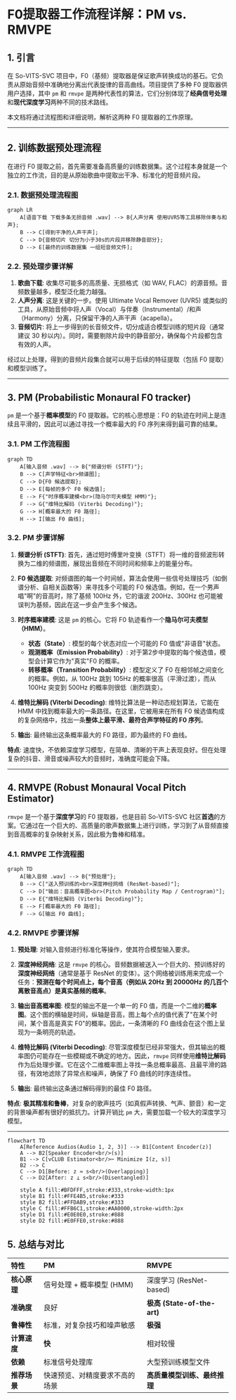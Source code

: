 # F0提取器工作流程详解：PM vs. RMVPE

## 1. 引言

在 So-VITS-SVC 项目中，F0（基频）提取器是保证歌声转换成功的基石。它负责从原始音频中准确地分离出代表旋律的音高曲线。项目提供了多种 F0 提取器供用户选择，其中 `pm` 和 `rmvpe` 是两种代表性的算法，它们分别体现了**经典信号处理**和**现代深度学习**两种不同的技术路线。

本文档将通过流程图和详细说明，解析这两种 F0 提取器的工作原理。

---

## 2. 训练数据预处理流程

在进行 F0 提取之前，首先需要准备高质量的训练数据集。这个过程本身就是一个独立的工作流，目的是从原始歌曲中提取出干净、标准化的短音频片段。

### 2.1. 数据预处理流程图

```mermaid
graph LR
    A[语音下载 下载多条无损音频 .wav] --> B{人声分离 使用UVR5等工具移除伴奏与和声};
    B --> C[得到干净的人声干声];
    C --> D{音频切片 切分为小于30s的片段并移除静音部分};
    D --> E[最终的训练数据集 一组短音频文件];
```

### 2.2. 预处理步骤详解

1.  **歌曲下载**: 收集尽可能多的高质量、无损格式（如 WAV, FLAC）的源音频。音频数量越多，模型泛化能力越强。
2.  **人声分离**: 这是关键的一步。使用 Ultimate Vocal Remover (UVR5) 或类似的工具，从原始音频中将人声（Vocal）与伴奏（Instrumental）/和声（Harmony）分离，只保留干净的人声干声（acapella）。
3.  **音频切片**: 将上一步得到的长音频文件，切分成适合模型训练的短片段（通常建议 30 秒以内）。同时，需要剔除片段中的静音部分，确保每个片段都包含有效的人声。

经过以上处理，得到的音频片段集合就可以用于后续的特征提取（包括 F0 提取）和模型训练了。

---

## 3. PM (Probabilistic Monaural F0 tracker)

`pm` 是一个基于**概率模型**的 F0 提取器。它的核心思想是：F0 的轨迹在时间上是连续且平滑的，因此可以通过寻找一个概率最大的 F0 序列来得到最可靠的结果。

### 3.1. PM 工作流程图

```mermaid
graph TD
    A[输入音频 .wav] --> B{"频谱分析 (STFT)"};
    B --> C[声学特征<br>频谱图];
    C --> D{F0 候选提取};
    D --> E[每帧的多个 F0 候选值];
    E --> F{"时序概率建模<br>(隐马尔可夫模型 HMM)"};
    F --> G{"维特比解码 (Viterbi Decoding)"};
    G --> H[概率最大的 F0 路径];
    H --> I[输出 F0 曲线];
```

### 3.2. PM 步骤详解

1.  **频谱分析 (STFT)**: 首先，通过短时傅里叶变换（STFT）将一维的音频波形转换为二维的频谱图，展现出音频在不同时间和频率上的能量分布。

2.  **F0 候选提取**: 对频谱图的每一个时间帧，算法会使用一些信号处理技巧（如倒谱分析、自相关函数等）来寻找多个可能的 F0 候选值。例如，在一个男声唱"啊"的音高时，除了基频 100Hz 外，它的谐波 200Hz、300Hz 也可能被误判为基频，因此在这一步会产生多个候选。

3.  **时序概率建模**: 这是 `pm` 的核心。它将 F0 轨迹看作一个**隐马尔可夫模型（HMM）**。
    *   **状态（State）**: 模型的每个状态对应一个可能的 F0 值或"非语音"状态。
    *   **观测概率（Emission Probability）**: 对于第2步中提取的每个候选值，模型会计算它作为"真实"F0 的概率。
    *   **转移概率（Transition Probability）**: 模型定义了 F0 在相邻帧之间变化的概率。例如，从 100Hz 跳到 105Hz 的概率很高（平滑过渡），而从 100Hz 突变到 500Hz 的概率则很低（剧烈跳变）。

4.  **维特比解码 (Viterbi Decoding)**: 维特比算法是一种动态规划算法，它能在 HMM 中找到概率最大的一条路径。在这里，它被用来在所有 F0 候选值构成的复杂网络中，找出一条**整体上最平滑、最符合声学特征的 F0 序列**。

5.  **输出**: 最终输出这条概率最大的 F0 路径，即为最终的 F0 曲线。

**特点**: 速度快，不依赖深度学习模型，在简单、清晰的干声上表现良好。但在处理复杂的抖音、滑音或噪声较大的音频时，准确度可能会下降。

---

## 4. RMVPE (Robust Monaural Vocal Pitch Estimator)

`rmvpe` 是一个基于**深度学习**的 F0 提取器，也是目前 So-VITS-SVC 社区**首选**的方案。它通过在一个巨大的、高质量的歌声数据集上进行训练，学习到了从音频直接到音高概率的复杂映射关系，因此极为鲁棒和精准。

### 4.1. RMVPE 工作流程图

```mermaid
graph TD
    A[输入音频 .wav] --> B{"预处理"};
    B --> C["送入预训练的<br>深度神经网络 (ResNet-based)"];
    C --> D["输出：音高概率图<br>(Pitch Probability Map / Centrogram)"];
    D --> E{"维特比解码 (Viterbi Decoding)"};
    E --> F[概率最大的 F0 路径];
    F --> G[输出 F0 曲线];
```

### 4.2. RMVPE 步骤详解

1.  **预处理**: 对输入音频进行标准化等操作，使其符合模型输入要求。

2.  **深度神经网络**: 这是 `rmvpe` 的核心。音频数据被送入一个巨大的、预训练好的**深度神经网络**（通常是基于 ResNet 的变体）。这个网络被训练用来完成一个任务：**预测在每个时间点上，每个音高（例如从 20Hz 到 20000Hz 的几百个离散音高点）是真实基频的概率**。

3.  **输出音高概率图**: 模型的输出不是一个单一的 F0 值，而是一个二维的**概率图**。这个图的横轴是时间，纵轴是音高，图上每个点的值代表了"在某个时间，某个音高是真实 F0"的概率。因此，一条清晰的 F0 曲线会在这个图上呈现为一条明亮的轨迹。

4.  **维特比解码 (Viterbi Decoding)**: 尽管深度模型已经非常强大，但其输出的概率图仍可能存在一些模糊或不确定的地方。因此，`rmvpe` 同样使用**维特比解码**作为后处理步骤。它在这个二维概率图上寻找一条总概率最高、且最平滑的路径，有效地滤除了异常点和噪声，确保了 F0 曲线的时序连续性。

5.  **输出**: 最终输出这条通过解码得到的最佳 F0 路径。

**特点**: **极其精准和鲁棒**，对复杂的歌声技巧（如真假声转换、气声、颤音）和一定的背景噪声都有很好的抵抗力。计算开销比 `pm` 大，需要加载一个较大的深度学习模型。

---


```mermaid
flowchart TD
    A[Reference Audios(Audio 1, 2, 3)] --> B1[Content Encoder(z)]
    A --> B2[Speaker Encoder<br/>(s)]
    B1 --> C[vCLUB Estimator<br/>✂ Minimize I(z, s)]
    B2 --> C
    C --> D1[Before: z ≈ s<br/>(Overlapping)]
    C --> D2[After: z ⊥ s<br/>(Disentangled)]

    style A fill:#BFDFFF,stroke:#333,stroke-width:1px
    style B1 fill:#FFE4B5,stroke:#333
    style B2 fill:#FFDAB9,stroke:#333
    style C fill:#FFB6C1,stroke:#AA0000,stroke-width:2px
    style D1 fill:#E0E0E0,stroke:#888
    style D2 fill:#E0FFE0,stroke:#888
```

## 5. 总结与对比

| 特性 | PM | RMVPE |
| :--- | :--- | :--- |
| **核心原理** | 信号处理 + 概率模型 (HMM) | 深度学习 (ResNet-based) |
| **准确度** | 良好 | **极高 (State-of-the-art)** |
| **鲁棒性** | 标准，对复杂技巧和噪声敏感 | **极强** |
| **计算速度** | **快** | 相对较慢 |
| **依赖** | 标准信号处理库 | 大型预训练模型文件 |
| **推荐场景** | 快速预览、对精度要求不高的场景 | **高质量模型训练、最终推理** | 
